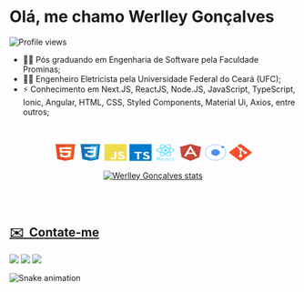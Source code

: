 <h1 align="left">Olá, me chamo Werlley Gonçalves</h1>
<p><img src="https://komarev.com/ghpvc/?username=werlleyg&color=yellow" alt="Profile views" /></p>

- 👨‍💻 Pós graduando em Engenharia de Software pela Faculdade Prominas;
- 👷‍♂️ Engenheiro Eletricista pela Universidade Federal do Ceará (UFC);
- ⚡ Conhecimento em Next.JS, ReactJS, Node.JS, JavaScript, TypeScript, Ionic, Angular, HTML, CSS, Styled Components, Material Ui, Axios, entre outros;

<br>
  <div align="center"> 
    <div style="display: inline_block"><br>
  <img align="center" alt="HTML icon" height="30" width="40" src="https://raw.githubusercontent.com/devicons/devicon/master/icons/html5/html5-original.svg">
  <img align="center" alt="CSS icon" height="30" width="40" src="https://raw.githubusercontent.com/devicons/devicon/master/icons/css3/css3-original.svg">
  <img align="center" alt="JavaScript icon" height="30" width="40" src="https://raw.githubusercontent.com/devicons/devicon/master/icons/javascript/javascript-plain.svg">
  <img align="center" alt="Typescript  icon" height="30" width="40" src="https://raw.githubusercontent.com/devicons/devicon/master/icons/typescript/typescript-plain.svg">
  <img align="center" alt="React.js icon" height="30" width="40" src="https://raw.githubusercontent.com/devicons/devicon/master/icons/react/react-original-wordmark.svg">
  <img align="center" alt="Angular.js icon" height="30" width="40" src="https://raw.githubusercontent.com/devicons/devicon/master/icons/angularjs/angularjs-plain.svg">
  <img align="center" alt="Ionic icon" height="30" width="40" src="https://raw.githubusercontent.com/devicons/devicon/master/icons/ionic/ionic-original.svg">
  <img align="center" alt="Git icon" height="30" width="40" src="https://raw.githubusercontent.com/devicons/devicon/master/icons/git/git-original.svg">
</div>
  </div>
  
  <br/>
  <div align="center">
  <a href="https://github.com/werlleyg">
  <img height="180em" src="https://github-readme-stats.vercel.app/api?username=werlleyg&show_icons=true&theme=dark&include_all_commits=true&count_private=true" alt="Werlley Gonçalves stats"/>
</div>


<!-- ![JavaScript](https://img.shields.io/badge/-JavaScript-05122A?style=flat&logo=javascript)&nbsp;
![HTML](https://img.shields.io/badge/HTML5-E34F26?style=for-the-badge&logo=html5&logoColor=white)&nbsp;
![CSS](https://img.shields.io/badge/-CSS-05122A?style=flat&logo=CSS3&logoColor=1572B6)&nbsp;
![React](https://img.shields.io/badge/-React-05122A?style=flat&logo=react)&nbsp;
![Angular](https://img.shields.io/badge/-Angular-05122A?style=flat&logo=angular)&nbsp;
![Ionic](https://img.shields.io/badge/-Ionic-05122A?style=flat&logo=ionic)&nbsp;
![Git](https://img.shields.io/badge/-Git-05122A?style=flat&logo=git)&nbsp;
![GitHub](https://img.shields.io/badge/-GitHub-05122A?style=flat&logo=github)&nbsp;
![Visual Studio Code](https://img.shields.io/badge/-Visual%20Studio%20Code-05122A?style=flat&logo=visual-studio-code&logoColor=007ACC)&nbsp; -->

<br><br>

## ✉️ &nbsp;Contate-me

<div>
  
  <a href="https://www.instagram.com/werlleyg/" target="_blank"><img src="https://img.shields.io/badge/-Instagram-%23E4405F?style=for-the-badge&logo=instagram&logoColor=white" target="_blank"></a>
  <a href = "mailto:werlleyponte.eng@gmail.com"><img src="https://img.shields.io/badge/-Gmail-%23333?style=for-the-badge&logo=gmail&logoColor=white" target="_blank"></a>
  <a href="https://www.linkedin.com/in/werlleyg" target="_blank"><img src="https://img.shields.io/badge/-LinkedIn-%230077B5?style=for-the-badge&logo=linkedin&logoColor=white" target="_blank"></a> 
 
  ![Snake animation](https://github.com/werlleyg/werlleyg/blob/output/github-contribution-grid-snake.svg)
 
</div>

